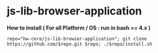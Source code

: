 # js-lib-browser-application

**How to install ( For all Platform / OS : run in bash >= 4.x )**

    repo="hw-core/js-lib-browser-application"; git clone https://github.com/$repo.git $repo; ./$repo/install.sh
